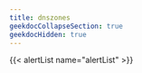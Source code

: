 ```yaml
---
title: dnszones
geekdocCollapseSection: true
geekdocHidden: true
---
```


{{< alertList name="alertList" >}}